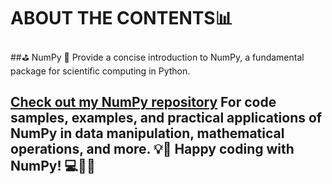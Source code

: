# ABOUT THE CONTENTS📊

##⛳ NumPy
🔹 Provide a concise introduction to NumPy, a fundamental package for scientific computing in Python.

[Check out my NumPy repository](https://github.com/rashmiKumari03/World_with_Data/blob/master/09.Python_Library_NumPy/NumPy.ipynb) 
For code samples, examples, and practical applications of NumPy in data manipulation, mathematical operations, and more. 💡🔬
Happy coding with NumPy! 💻🔢🚀
---------------------------------------------------
